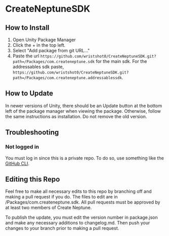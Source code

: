 # CreateNeptuneSDK

## How to Install
1. Open Unity Package Manager
2. Click the + in the top left.
3. Select "Add package from git URL..."
4. Paste the url ``https://github.com/wristshot0/CreateNeptuneSDK.git?path=/Packages/com.createneptune.sdk`` for the main sdk. For the addressables sdk paste, ``https://github.com/wristshot0/CreateNeptuneSDK.git?path=/Packages/com.createneptune.addressablessdk``.

## How to Update
In newer versions of Unity, there should be an Update button at the bottom left of the package manager when viewing the package. Otherwise, follow the same instructions as installation. Do not remove the old version.

## Troubleshooting
### Not logged in
You must log in since this is a private repo. To do so, use something like the [GitHub CLI](https://docs.github.com/en/get-started/getting-started-with-git/caching-your-github-credentials-in-git).

## Editing this Repo
Feel free to make all necessary edits to this repo by branching off and making a pull request if you do. The files to edit are in /Packages/com.createneptune.sdk. All pull requests must be approved by at least two members of Create Neptune.

To publish the update, you must edit the version number in package.json and make any necessary additions to changelog.md. Then push your changes to your branch prior to making a pull request.
